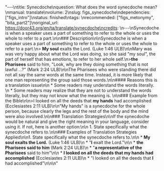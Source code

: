 "---\ntitle: Synecdoche\nquestion: What does the word synecdoche mean?\nmanual: translate\nvolume: 2\nslug: figs_synecdoche\ndependencies:  [\"figs_intro\"]\nstatus:  finished\ntags: \nrecommended: [\"figs_metonymy\", \"bita_part2\"]\noriginal_url: https://door43.org/en/ta/translate/synecdoche\ncredits: \n---\nSynecdoche is when a speaker uses a part of something to refer to the whole or uses the whole to refer to a part.\n\n### Description\n\nSynecdoche is when a speaker uses a part of something to refer to the whole or uses the whole to refer to a part.\n> __My soul__ exalts the Lord. (Luke 1:46 ULB)\n\nMary was was very happy about what the Lord was doing, so she said \"my soul\", the part of herself that has emotions, to refer to her whole self.\n>__the Pharisees__ said to him, \"Look, why are they doing something that is not lawful ...?\" (Mark 2:24 ULB)\n\nThe Pharisees who were standing there did not all say the same words at the same time. Instead, it is more likely that one man representing the group said those words.\n\n#### Reasons this is a translation issue\n\n  * Some readers may understand the words literally. \n  * Some readers may realize that they are not to understand the words literally, but they may not know what the meaning is. \n\n### Example from the Bible\n\n>I looked on all the deeds that __my hands__ had accomplished (Ecclesiastes 2:11 ULB)\n\n\"My hands\" is a synecdoche for the whole person, because clearly the legs and the rest of the body and the mind were also involved.\n\n### Translation Strategies\n\nIf the synecdoche would be natural and give the right meaning in your language, consider using it. If not, here is another option:\n\n  1. State specifically what the synecdoche refers to.\n\n### Examples of Translation Strategies Applied\n\n1. State specifically what the synecdoche refers to.\n\n  * **__My soul__ exalts the Lord.** (Luke 1:46 ULB)\n      * \"__I__ exalt the Lord.\"\n\n  * **__the Pharisees__ said to him** (Mark 2:24 ULB)\n      * \"__a representative of the Pharisees__ said to him\"\n\n  * **I looked on all the deeds that __my hands__ had accomplished** (Ecclesiastes 2:11 ULB)\n      * \"I looked on all the deeds that __I__ had accomplished\"\n\n\n"
